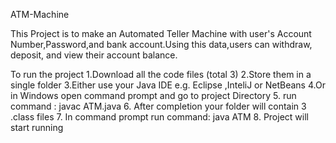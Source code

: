 ATM-Machine

This Project is to make an Automated Teller Machine with user's Account Number,Password,and bank account.Using this data,users can withdraw, deposit, and view their account balance.

To run the project
1.Download all the code files (total 3)
2.Store them in a single folder
3.Either use your Java IDE e.g. Eclipse ,InteliJ or NetBeans
4.Or in Windows open command prompt and go to project Directory
5. run command : javac ATM.java
6. After completion your folder will contain 3 .class files
7. In command prompt run command: java ATM
8. Project will start running